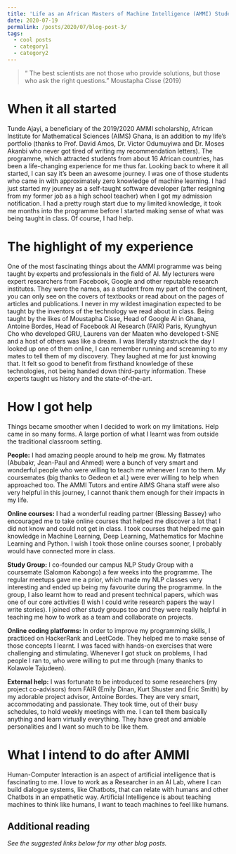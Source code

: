 ```yaml
---
title: 'Life as an African Masters of Machine Intelligence (AMMI) Student'
date: 2020-07-19
permalink: /posts/2020/07/blog-post-3/
tags:
  - cool posts
  - category1
  - category2
---
```


>“ The best scientists are not those who provide solutions, but those who ask the right questions.” Moustapha Cisse (2019)


When it all started
======

Tunde Ajayi, a beneficiary of the 2019/2020 AMMI scholarship, African Institute for Mathematical Sciences (AIMS) Ghana, is an addition to my life’s portfolio (thanks to Prof. David Amos, Dr. Victor Odumuyiwa and Dr. Moses Akanbi who never got tired of writing my recommendation letters). The programme, which attracted students from about 16 African countries, has been a life-changing experience for me thus far. Looking back to where it all started, I can say it’s been an awesome journey. I was one of those students who came in with approximately zero knowledge of machine learning. I had just started my journey as a self-taught software developer (after resigning from my former job as a high school teacher) when I got my admission notification. I had a pretty rough start due to my limited knowledge, it took me months into the programme before I started making sense of what was being taught in class. Of course, I had help.

The highlight of my experience
======

One of the most fascinating things about the AMMI programme was being taught by experts and professionals in the field of AI. My lecturers were expert researchers from Facebook, Google and other reputable research institutes. They were the names, as a student from my part of the continent, you can only see on the covers of textbooks or read about on the pages of articles and publications. I never in my wildest imagination expected to be taught by the inventors of the technology we read about in class. Being taught by the likes of Moustapha Cisse, Head of Google AI in Ghana, Antoine Bordes, Head of Facebook AI Research (FAIR) Paris, Kyunghyun Cho who developed GRU, Laurens van der Maaten who developed t-SNE and a host of others was like a dream. I was literally starstruck the day I looked up one of them online, I can remember running and screaming to my mates to tell them of my discovery. They laughed at me for just knowing that. It felt so good to benefit from firsthand knowledge of these technologies, not being handed down third-party information. These experts taught us history and the state-of-the-art.

How I got help
======

Things became smoother when I decided to work on my limitations. Help came in so many forms. A large portion of what I learnt was from outside the traditional classroom setting.

**People:** I had amazing people around to help me grow. My flatmates (Abubakr, Jean-Paul and Ahmed) were a bunch of very smart and wonderful people who were willing to teach me whenever I ran to them. My coursemates (big thanks to Gedeon et al.) were ever willing to help when approached too. The AMMI Tutors and entire AIMS Ghana staff were also very helpful in this journey, I cannot thank them enough for their impacts in my life.

**Online courses:** I had a wonderful reading partner (Blessing Bassey) who encouraged me to take online courses that helped me discover a lot that I did not know and could not get in class. I took courses that helped me gain knowledge in Machine Learning, Deep Learning, Mathematics for Machine Learning and Python. I wish I took those online courses sooner, I probably would have connected more in class.

**Study Group:** I co-founded our campus NLP Study Group with a coursemate (Salomon Kabongo) a few weeks into the programme. The regular meetups gave me a prior, which made my NLP classes very interesting and ended up being my favourite during the programme. In the group, I also learnt how to read and present technical papers, which was one of our core activities (I wish I could write research papers the way I write stories). I joined other study groups too and they were really helpful in teaching me how to work as a team and collaborate on projects.

**Online coding platforms:** In order to improve my programming skills, I practiced on HackerRank and LeetCode. They helped me to make sense of those concepts I learnt. I was faced with hands-on exercises that were challenging and stimulating. Whenever I got stuck on problems, I had people I ran to, who were willing to put me through (many thanks to Kolawole Tajudeen).

**External help:** I was fortunate to be introduced to some researchers (my project co-advisors) from FAIR (Emily Dinan, Kurt Shuster and Eric Smith) by my adorable project advisor, Antoine Bordes. They are very smart, accommodating and passionate. They took time, out of their busy schedules, to hold weekly meetings with me. I can tell them basically anything and learn virtually everything. They have great and amiable personalities and I want so much to be like them.

What I intend to do after AMMI
======

Human-Computer Interaction is an aspect of artificial intelligence that is fascinating to me. I love to work as a Researcher in an AI Lab, where I can build dialogue systems, like Chatbots, that can relate with humans and other Chatbots in an empathetic way. Artificial Intelligence is about teaching machines to think like humans, I want to teach machines to feel like humans.



Additional reading
------

*See the suggested links below for my other blog posts.*